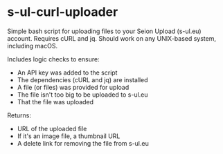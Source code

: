 # s-ul-curl-uploader

Simple bash script for uploading files to your Seion Upload (s-ul.eu) account. Requires cURL and jq. Should work on any UNIX-based system, including macOS.

Includes logic checks to ensure:
- An API key was added to the script
- The dependencies (cURL and jq) are installed
- A file (or files) was provided for upload
- The file isn't too big to be uploaded to s-ul.eu
- That the file was uploaded

Returns:
- URL of the uploaded file
- If it's an image file, a thumbnail URL
- A delete link for removing the file from s-ul.eu

